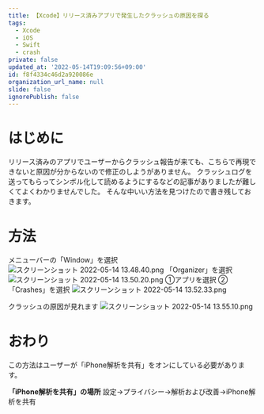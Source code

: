 ```yaml
---
title: 【Xcode】リリース済みアプリで発生したクラッシュの原因を探る
tags:
  - Xcode
  - iOS
  - Swift
  - crash
private: false
updated_at: '2022-05-14T19:09:56+09:00'
id: f8f4334c46d2a920086e
organization_url_name: null
slide: false
ignorePublish: false
---
```

# はじめに
リリース済みのアプリでユーザーからクラッシュ報告が来ても、こちらで再現できないと原因が分からないので修正のしようがありません。
クラッシュログを送ってもらってシンボル化して読めるようにするなどの記事がありましたが難しくてよくわかりませんでした。
そんな中いい方法を見つけたので書き残しておきます。

# 方法
メニューバーの「Window」を選択
![スクリーンショット 2022-05-14 13.48.40.png](https://qiita-image-store.s3.ap-northeast-1.amazonaws.com/0/1745371/96d65c3c-2ad6-ceec-e941-e43ca663fe8f.png)
「Organizer」を選択
![スクリーンショット 2022-05-14 13.50.20.png](https://qiita-image-store.s3.ap-northeast-1.amazonaws.com/0/1745371/855820ff-0cd2-1068-6bd2-6460e2b52500.png)
①アプリを選択
②「Crashes」を選択
![スクリーンショット 2022-05-14 13.52.33.png](https://qiita-image-store.s3.ap-northeast-1.amazonaws.com/0/1745371/e49a3571-c3fe-4df7-1287-f6961793d8a8.png)

クラッシュの原因が見れます
![スクリーンショット 2022-05-14 13.55.10.png](https://qiita-image-store.s3.ap-northeast-1.amazonaws.com/0/1745371/f3e439c0-eec3-9b16-4e34-07b8cc14b03b.png)

# おわり
この方法はユーザーが「iPhone解析を共有」をオンにしている必要があります。

**「iPhone解析を共有」の場所**
設定→プライバシー→解析および改善→iPhone解析を共有
